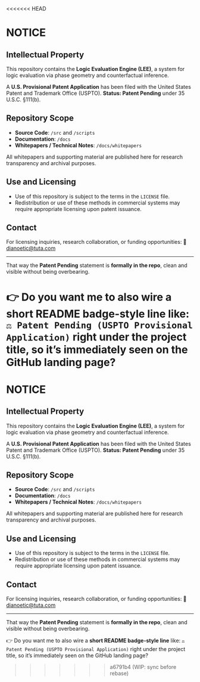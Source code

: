 <<<<<<< HEAD
# NOTICE

## Intellectual Property

This repository contains the **Logic Evaluation Engine (LEE)**, a system for logic evaluation via phase geometry and counterfactual inference.

A **U.S. Provisional Patent Application** has been filed with the United States Patent and Trademark Office (USPTO).
**Status: Patent Pending** under 35 U.S.C. §111(b).

## Repository Scope

* **Source Code**: `/src` and `/scripts`
* **Documentation**: `/docs`
* **Whitepapers / Technical Notes**: `/docs/whitepapers`

All whitepapers and supporting material are published here for research transparency and archival purposes.

## Use and Licensing

* Use of this repository is subject to the terms in the `LICENSE` file.
* Redistribution or use of these methods in commercial systems may require appropriate licensing upon patent issuance.

## Contact

For licensing inquiries, research collaboration, or funding opportunities:
📧 [dianoetic@tuta.com](mailto:dianoetic@tuta.com)

---

That way the **Patent Pending** statement is **formally in the repo**, clean and visible without being overbearing.

👉 Do you want me to also wire a **short README badge-style line** like:
`⚖️ Patent Pending (USPTO Provisional Application)`
right under the project title, so it’s immediately seen on the GitHub landing page?
=======
# NOTICE

## Intellectual Property

This repository contains the **Logic Evaluation Engine (LEE)**, a system for logic evaluation via phase geometry and counterfactual inference.

A **U.S. Provisional Patent Application** has been filed with the United States Patent and Trademark Office (USPTO).
**Status: Patent Pending** under 35 U.S.C. §111(b).

## Repository Scope

* **Source Code**: `/src` and `/scripts`
* **Documentation**: `/docs`
* **Whitepapers / Technical Notes**: `/docs/whitepapers`

All whitepapers and supporting material are published here for research transparency and archival purposes.

## Use and Licensing

* Use of this repository is subject to the terms in the `LICENSE` file.
* Redistribution or use of these methods in commercial systems may require appropriate licensing upon patent issuance.

## Contact

For licensing inquiries, research collaboration, or funding opportunities:
📧 [dianoetic@tuta.com](mailto:dianoetic@tuta.com)

---

That way the **Patent Pending** statement is **formally in the repo**, clean and visible without being overbearing.

👉 Do you want me to also wire a **short README badge-style line** like:
`⚖️ Patent Pending (USPTO Provisional Application)`
right under the project title, so it’s immediately seen on the GitHub landing page?
>>>>>>> a6791b4 (WIP: sync before rebase)
